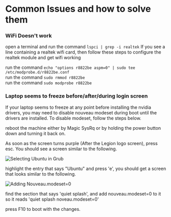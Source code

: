 # Common Issues and how to solve them

### WiFi Doesn't work

open a terminal and run the command `lspci | grep -i realtek` If you see a line containing a realtek wifi card, then follow these steps to configure the realtek module and get wifi working

run the command `echo "options r8822be aspm=0" | sudo tee /etc/modprobe.d/r8822be.conf`    
run the command `sudo rmmod r8822be`    
run the command `sudo modprobe r8822be`

### Laptop seems to freeze before/after/during login screen

If your laptop seems to freeze at any point before installing the nvidia drivers, you may need to disable nouveau modeset during boot until the drivers are installed. To disable modeset, follow the steps below.

reboot the machine either by Magic SysRq or by holding the power button down and turning it back on.

As soon as the screen turns purple (After the Legion logo screen), press esc. You should see a screen similar to the following.

![Selecting Ubuntu in Grub](https://raw.githubusercontent.com/kfechter/LegionY530Ubuntu/0fc36c44e069d4e157faa4b16e87cc9625a7c0e1/Images/grubSelectionScreen.png)

highlight the entry that says "Ubuntu" and press 'e', you should get a screen that looks similar to the following.

![Adding Nouveau.modeset=0](https://raw.githubusercontent.com/kfechter/LegionY530Ubuntu/0fc36c44e069d4e157faa4b16e87cc9625a7c0e1/Images/kernelOptions.png)

find the section that says 'quiet splash', and add nouveau.modeset=0 to it so it reads 'quiet splash noveau.modeset=0'

press F10 to boot with the changes.
